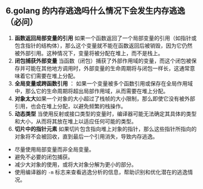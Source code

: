 ## 6.golang 的内存逃逸吗什么情况下会发生内存逃逸（必问）

1. **函数返回局部变量的引用** 如果一个函数返回了一个局部变量的引用（如指针或包含指针的结构体），那么这个变量就不能在函数返回后被销毁，因为它仍然被外部引用。这种情况下，变量将被分配在堆上，而不是栈上。
2. **闭包捕获外部变量** 当函数（闭包）捕获了外部作用域的变量，而这个闭包被保存并可能在其他地方调用时，外部变量的生命周期将与闭包一样长，这通常意味着它们需要在堆上分配。
3. **全局变量或跨函数引用** ： 如果一个变量被多个函数引用或保存在全局作用域中，那么它的生命周期将超出局部作用域，从而需要在堆上分配。
4. **对象太大**如果一个对象的大小超过了栈帧的大小限制，那么即使它没有被外部引用，也会在堆上分配，以避免频繁的栈操作。
5. **动态类型** 当使用反射或接口类型的变量时，编译器可能无法确定其具体的类型和大小，从而将其放在堆上以适应任何可能的类型。
6. **切片中的指针元素** 如果切片包含指向堆上对象的指针，那么这些指针所指向的对象将不会被回收，直到最后一个引用消失，导致内存逃逸。

- 尽量使用局部变量而非全局变量。
- 避免不必要的闭包捕获。
- 减少大对象的使用，或将大对象分解为更小的部分。
- 使用编译器的 `-m` 标志来查看逃逸分析的信息，帮助识别和优化潜在的逃逸情况。

